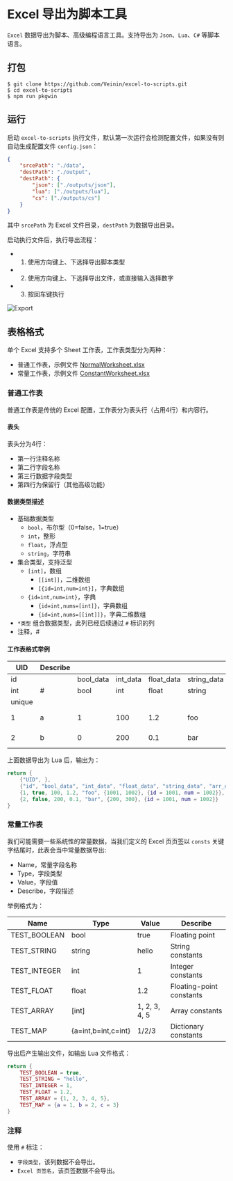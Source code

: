 # Excel 导出为脚本工具

`Excel` 数据导出为脚本、高级编程语言工具。支持导出为 `Json`、`Lua`、`C#` 等脚本语言。

## 打包

```
$ git clone https://github.com/Veinin/excel-to-scripts.git
$ cd excel-to-scripts
$ npm run pkgwin
```

## 运行

启动 `excel-to-scripts` 执行文件，默认第一次运行会检测配置文件，如果没有则自动生成配置文件 `config.json`：

``` json
{
    "srcePath": "./data",
    "destPath": "./output",
    "destPath": {
        "json": ["./outputs/json"],
        "lua": ["./outputs/lua"],
        "cs": ["./outputs/cs"]
    }
}
```

其中 `srcePath` 为 Excel 文件目录，`destPath` 为数据导出目录。

启动执行文件后，执行导出流程：

- 1. 使用方向键上、下选择导出脚本类型
- 2. 使用方向键上、下选择导出文件，或直接输入选择数字
- 3. 按回车键执行

![Export](./docs/Export.gif)

## 表格格式

单个 Excel 支持多个 Sheet 工作表，工作表类型分为两种：

- 普通工作表，示例文件 [NormalWorksheet.xlsx](./data/NormalWorksheet.xlsx)
- 常量工作表，示例文件 [ConstantWorksheet.xlsx](./data/ConstantWorksheet.xlsx)

### 普通工作表

普通工作表是传统的 Excel 配置，工作表分为表头行（占用4行）和内容行。

#### 表头

表头分为4行：

- 第一行注释名称
- 第二行字段名称
- 第三行数据字段类型
- 第四行为保留行（其他高级功能）

#### 数据类型描述

- 基础数据类型
  - `bool`，布尔型（0=false，1=true）
  - `int`，整形
  - `float`，浮点型
  - `string`，字符串
- 集合类型，支持泛型
  - `[int]`，数组
    - `[[int]]`，二维数组
    - `[{id=int,num=int}]`，字典数组
  - `{id=int,num=int}`，字典
    - `{id=int,nums=[int]}`，字典数组
    - `{id=int,nums=[[int]]}`，字典二维数组
- `*类型` 组合数据类型，此列已经后续通过 `#` 标识的列
- 注释，#

#### 工作表格式举例

|UID|Describe|||||||
|---|---|---|---|---|---|---|---|
|id||bool_data|int_data|float_data|string_data|arr_data|dic_data|
|int|#|bool|int|float|string|[int]|{id=int,num=int}|
|unique||||||||
|1|a|1|100|1.2|foo|1001, 1002|1001/1002|
|2|b|0|200|0.1|bar|200, 300|1001/1002|

上面数据导出为 Lua 后，输出为：

```lua
return {
	{"UID", },
	{"id", "bool_data", "int_data", "float_data", "string_data", "arr_data", "dic_data"},
	{1, true, 100, 1.2, "foo", {1001, 1002}, {id = 1001, num = 1002}},
	{2, false, 200, 0.1, "bar", {200, 300}, {id = 1001, num = 1002}}
}
```

### 常量工作表

我们可能需要一些系统性的常量数据，当我们定义的 Excel 页页签以 `consts` 关键字结尾时，此表会当中常量数据导出:

- Name，常量字段名称
- Type，字段类型
- Value，字段值
- Describe，字段描述

举例格式为：

|Name|Type|Value|Describe|
|---|---|---|---|
|TEST_BOOLEAN|bool|true|Floating point|
|TEST_STRING|string|hello|String constants|
|TEST_INTEGER|int|1|Integer constants|
|TEST_FLOAT|float|1.2|Floating-point constants|
|TEST_ARRAY|[int]|1, 2, 3, 4, 5|Array constants|
|TEST_MAP|{a=int,b=int,c=int}|1/2/3|Dictionary constants|

导出后产生输出文件，如输出 Lua 文件格式：

``` lua
return {
	TEST_BOOLEAN = true,
	TEST_STRING = "hello",
	TEST_INTEGER = 1,
	TEST_FLOAT = 1.2,
	TEST_ARRAY = {1, 2, 3, 4, 5},
	TEST_MAP = {a = 1, b = 2, c = 3}
}
```

### 注释

使用 `#` 标注：

- `字段类型`，该列数据不会导出。
- `Excel 页签名`，该页签数据不会导出。
